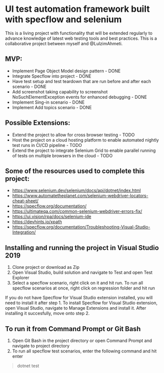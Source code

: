 # UI test automation framework built with specflow and selenium
This is a living project with functionality that will be extended regularly to advance knowledge of latest web testing tools and best practices. This is a collaborative project between myself and @LulzimAhmeti. 

## MVP:
- Implement Page Object Model design pattern - DONE
- Integrate Specflow into project - DONE
- Have test setup and test teardown that are run before and after each scenario - DONE
- Add screenshot taking capability to screenshot NoSuchElementException events for enhanced debugging - DONE
- Implement Sing-in scenario - DONE
- Implement Add topics scenario - DONE

## Possible Extensions:
- Extend the project to allow for cross browser testing - TODO
- Host the project on a cloud hosting platform to enable automated nightly test runs in CI/CD pipeline - TODO
- Extend the project to integrate Selenium Grid to enable parallel running of tests on multiple browsers in the cloud - TODO

## Some of the resources used to complete this project:
- https://www.selenium.dev/selenium/docs/api/dotnet/index.html
- https://www.automatetheplanet.com/selenium-webdriver-locators-cheat-sheet/
- https://specflow.org/documentation/
- https://ultimateqa.com/common-selenium-webdriver-errors-fix/
- https://ui.vision/rpa/docs/selenium-ide
- https://devhints.io/xpath
- https://specflow.org/documentation/Troubleshooting-Visual-Studio-Integration/

## Installing and running the project in Visual Studio 2019
1. Clone project or download as Zip
2. Open Visual Studio, build solution and navigate to Test and open Test Explorer
3. Select a specflow scenario, right click on it and hit run. To run all specflow scenarios at once, right click on regression folder and hit run

If you do not have Specflow for Visual Studio extension installed, you will need to install it after step 1. To install Specflow for Visual Studio extension, open Visual Studio, navigate to Manage Extensions and install it. After installing it succesfully, move onto step 2.

## To run it from Command Prompt or Git Bash
1. Open Git Bash in the project directory or open Command Prompt and navigate to project directory
2. To run all specflow test scenarios, enter the following command and hit enter
> dotnet test

